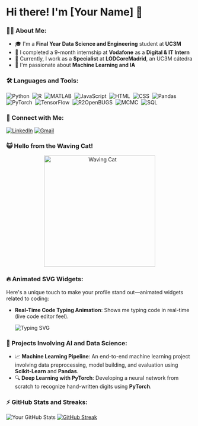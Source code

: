 # Hi there! I'm [Your Name] 👋

### 👨‍💻 About Me:
- 🎓 I'm a **Final Year Data Science and Engineering** student at **UC3M**
- 💼 I completed a 9-month internship at **Vodafone** as a **Digital & IT Intern**
- 🌟 Currently, I work as a **Specialist** at **LODCoreMadrid**, an UC3M cátedra
- 🤖 I'm passionate about **Machine Learning and IA**

### 🛠️ Languages and Tools:
![Python](https://img.shields.io/badge/-Python-05122A?style=flat&logo=python)&nbsp;
![R](https://img.shields.io/badge/-R-276DC3?style=flat&logo=r&logoColor=white)&nbsp;
![MATLAB](https://img.shields.io/badge/-MATLAB-05122A?style=flat&logo=mathworks)&nbsp;
![JavaScript](https://img.shields.io/badge/-JavaScript-F7DF1E?style=flat&logo=javascript&logoColor=black)&nbsp;
![HTML](https://img.shields.io/badge/-HTML-E34F26?style=flat&logo=html5&logoColor=white)&nbsp;
![CSS](https://img.shields.io/badge/-CSS-1572B6?style=flat&logo=css3)&nbsp;
![Pandas](https://img.shields.io/badge/-Pandas-150458?style=flat&logo=pandas)&nbsp;
![PyTorch](https://img.shields.io/badge/-PyTorch-EE4C2C?style=flat&logo=pytorch&logoColor=white)&nbsp;
![TensorFlow](https://img.shields.io/badge/-TensorFlow-FF6F00?style=flat&logo=tensorflow&logoColor=white)&nbsp;
![R2OpenBUGS](https://img.shields.io/badge/-R2OpenBUGS-276DC3?style=flat&logo=r&logoColor=white)&nbsp;
![MCMC](https://img.shields.io/badge/-MCMC-276DC3?style=flat&logo=r&logoColor=white)&nbsp;
![SQL](https://img.shields.io/badge/-SQL-4479A1?style=flat&logo=postgresql)&nbsp;

### 🔗 Connect with Me:
[![LinkedIn](https://img.shields.io/badge/LinkedIn-0077B5?style=for-the-badge&logo=linkedin&logoColor=white)](https://linkedin.com/in/your-linkedin)
[![Gmail](https://img.shields.io/badge/Gmail-D14836?style=for-the-badge&logo=gmail&logoColor=white)](mailto:your-email@gmail.com)

### 😺 Hello from the Waving Cat!

<p align="center">
  <img src="https://media.giphy.com/media/JIX9t2j0ZTN9S/giphy.gif" alt="Waving Cat" width="300"/>
</p>

### 🔥 Animated SVG Widgets:
Here's a unique touch to make your profile stand out—animated widgets related to coding:

- **Real-Time Code Typing Animation**: Shows me typing code in real-time (live code editor feel).
  
  ![Typing SVG](https://readme-typing-svg.herokuapp.com?font=Fira+Code&size=22&pause=1000&color=36BCF7&width=435&lines=Welcome+to+my+GitHub!+I+code+with+passion;Data+Science%2C+ML+%26+AI+enthusiast;Always+learning+and+growing!)
  
### 🧠 Projects Involving AI and Data Science:
- 📈 **Machine Learning Pipeline**: An end-to-end machine learning project involving data preprocessing, model building, and evaluation using **Scikit-Learn** and **Pandas**.
- 🔍 **Deep Learning with PyTorch**: Developing a neural network from scratch to recognize hand-written digits using **PyTorch**.
  
### ⚡ GitHub Stats and Streaks:
![Your GitHub Stats](https://github-readme-stats.vercel.app/api?username=yourusername&show_icons=true&hide_border=true&theme=radical)
[![GitHub Streak](https://streak-stats.demolab.com?user=yourusername&theme=radical&hide_border=true)](https://git.io/streak-stats)
